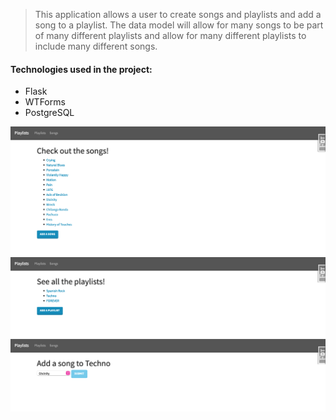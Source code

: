 > This application allows a user to create songs and playlists and add a song to a playlist. The data model will allow for many songs to be part of many different playlists and allow for many different playlists to include many different songs.

#### Technologies used in the project:
- Flask
- WTForms
- PostgreSQL

![alt text](playlist-app/static/images/songs.png)
![alt text](playlist-app/static/images/playlists.png)
![alt text](playlist-app/static/images/addSong.png)
